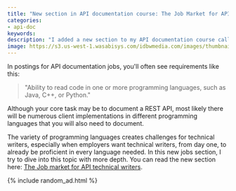 ```yaml
---
title: "New section in API documentation course: The Job Market for API technical Writers"
categories:
- api-doc
keywords:
description: "I added a new section to my API documentation course called The Job Market for API technical Writers. In this section, I try to elaborate on why knowledge of programming is often listed as a requirement in API documentation jobs, even if you're mainly documenting a REST API."
image: https://s3.us-west-1.wasabisys.com/idbwmedia.com/images/thumbnails/jobreqstechwritersapi.png
---
```


In postings for API documentation jobs, you'll often see requirements like this:

>"Ability to read code in one or more programming languages, such as Java, C++, or Python."

Although your core task may be to document a REST API, most likely there will be numerous client implementations in different programming languages that you will also need to document.

The variety of programming languages creates challenges for technical writers, especially when employers want technical writers, from day one, to already be proficient in every language needed. In this new jobs section, I try to dive into this topic with more depth. You can read the new section here: [The Job market for API technical writers](https://idratherbewriting.com/jobapis_overview/).

{% include random_ad.html %}
